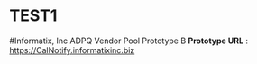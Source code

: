 # TEST1
#Informatix, Inc  ADPQ Vendor Pool Prototype B
**Prototype URL** : https://CalNotify.informatixinc.biz





